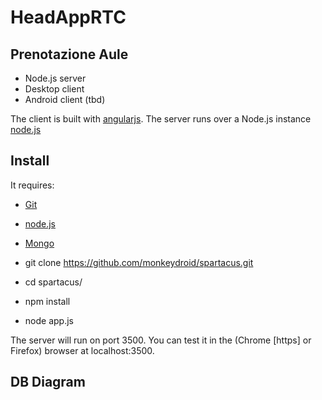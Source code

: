 # HeadAppRTC

## Prenotazione Aule

- Node.js server
- Desktop client
- Android client (tbd)

The client is built with [angularjs](https://angularjs.org/).
The server runs over a Node.js instance [node.js](https://nodejs.org/en/)

## Install

It requires:
* [Git](https://git-scm.com/)
* [node.js](https://nodejs.org/en/)
* [Mongo](https://www.mongodb.com/)

* git clone https://github.com/monkeydroid/spartacus.git
* cd spartacus/
* npm install
* node app.js

The server will run on port 3500.
You can test it in the (Chrome [https] or Firefox) browser at localhost:3500.

## DB Diagram

